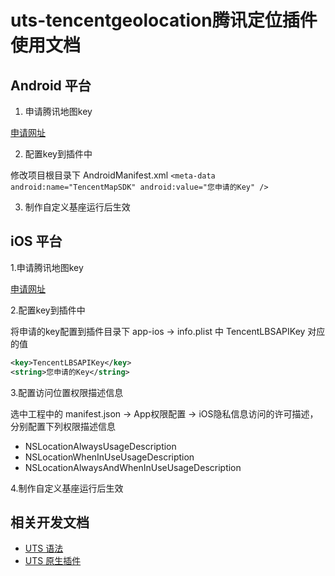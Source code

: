 # uts-tencentgeolocation腾讯定位插件使用文档

## Android 平台

1. 申请腾讯地图key

[申请网址](https://lbs.qq.com/mobile/androidMapSDK/developerGuide/getKey)

2. 配置key到插件中

修改项目根目录下 AndroidManifest.xml
`<meta-data android:name="TencentMapSDK" android:value="您申请的Key" />`

3. 制作自定义基座运行后生效

## iOS 平台

1.申请腾讯地图key

[申请网址](https://lbs.qq.com/mobile/androidMapSDK/developerGuide/getKey)

2.配置key到插件中

将申请的key配置到插件目录下 app-ios -> info.plist 中 TencentLBSAPIKey 对应的值

```xml
<key>TencentLBSAPIKey</key>
<string>您申请的Key</string>
```

3.配置访问位置权限描述信息

选中工程中的 manifest.json -> App权限配置 -> iOS隐私信息访问的许可描述，分别配置下列权限描述信息

- NSLocationAlwaysUsageDescription
- NSLocationWhenInUseUsageDescription
- NSLocationAlwaysAndWhenInUseUsageDescription

4.制作自定义基座运行后生效

## 相关开发文档

- [UTS 语法](https://uniapp.dcloud.net.cn/tutorial/syntax-uts.html)
- [UTS 原生插件](https://uniapp.dcloud.net.cn/plugin/uts-plugin.html)
